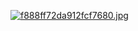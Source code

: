 [![f888ff72da912fcf7680.jpg](https://dl.dropboxusercontent.com/s/bzmjle3t3dfinvj/f888ff72da912fcf7680.jpg?dl=0)](https://dl.dropboxusercontent.com/s/bzmjle3t3dfinvj/f888ff72da912fcf7680.jpg?dl=0)
